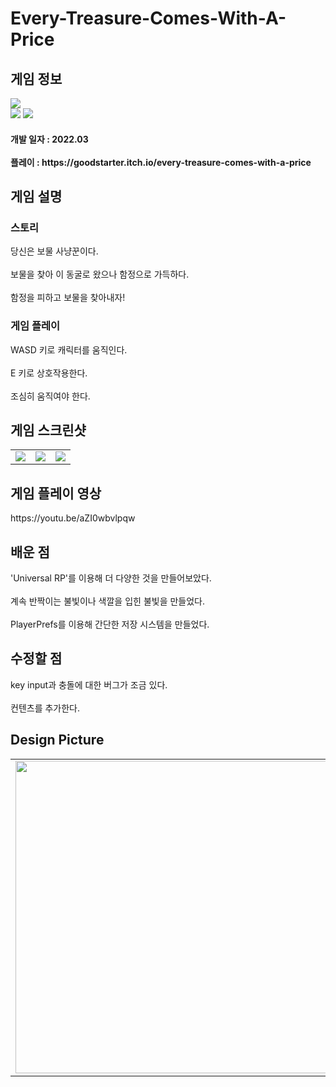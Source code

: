 # Every-Treasure-Comes-With-A-Price
<div>
    <h2> 게임 정보 </h2>
    <img src = "https://img.itch.zone/aW1nLzg0MjcwNDgucG5n/347x500/awJeBG.png"><br>
    <img src="https://img.shields.io/badge/Unity-yellow?style=flat-square&logo=Unity&logoColor=FFFFFF"/>
    <img src="https://img.shields.io/badge/Puzzle-purple"/>
    <h4> 개발 일자 : 2022.03 <br><br>
    플레이 : https://goodstarter.itch.io/every-treasure-comes-with-a-price
    
  </div>
  <div>
    <h2> 게임 설명 </h2>
    <h3> 스토리 </h3>
     당신은 보물 사냥꾼이다. <br><br>
     보물을 찾아 이 동굴로 왔으나 함정으로 가득하다.<br><br>
     함정을 피하고 보물을 찾아내자!
    <h3> 게임 플레이 </h3>
     WASD 키로 캐릭터를 움직인다.<br><br>
     E 키로 상호작용한다. <br><br>
     조심히 움직여야 한다.
  </div> 
  <div>
    <h2> 게임 스크린샷 </h2>
      <table>
        <td><img src = "https://img.itch.zone/aW1hZ2UvMTQ0Mzc1MC84ODQ0MTM2LnBuZw==/347x500/fLPyw6.png"></td>
        <td><img src = "https://img.itch.zone/aW1hZ2UvMTQ0Mzc1MC84ODQ0MTM1LnBuZw==/347x500/kJSnBM.png"></td>
        <td><img src = "https://img.itch.zone/aW1hZ2UvMTQ0Mzc1MC84ODQ0MTM3LnBuZw==/347x500/S1MS4W.png"></td>
      </table>
  </div>
    <div>
    <h2> 게임 플레이 영상 </h2>
    https://youtu.be/aZI0wbvlpqw
  </div>
  <div>
    <h2> 배운 점 </h2>
      'Universal RP'를 이용해 더 다양한 것을 만들어보았다.<br><br>
      계속 반짝이는 불빛이나 색깔을 입힌 불빛을 만들었다.<br><br>
      PlayerPrefs를 이용해 간단한 저장 시스템을 만들었다.
  </div>
  <div>
    <h2> 수정할 점 </h2>
      key input과 충돌에 대한 버그가 조금 있다.<br><br>
      컨텐츠를 추가한다.
   <h2> Design Picture </h2>
   <table>
        <td><img src = "https://postfiles.pstatic.net/MjAyMjA1MDVfMTY5/MDAxNjUxNzQ3NDQ4Mjc3.hS14dPwoXc7A3r-BfcJE0vaPzUmgLWOh9797dCvEz5gg.N53_Uw-DKY2buct0R7ILG3J6EwH07YFmI0x3MdCO5Wog.JPEG.tdj04131/KakaoTalk_20220505_194327695.jpg?type=w773" height = 500></td>
      </table>
  </div>
